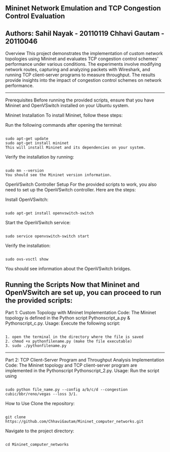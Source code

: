 Mininet Network Emulation and TCP Congestion Control Evaluation
------------------------------------------------------------------------------------------------------------------------------------------------------------------------------------------------------------
Authors:
Sahil Nayak - 20110119
Chhavi Gautam - 20110046
------------------------------------------------------------------------------------------------------------------------------------------------------------------------------------------
Overview
This project demonstrates the implementation of custom network topologies using Mininet and evaluates TCP congestion control schemes' performance under various conditions. The experiments involve modifying network routes, capturing and analyzing packets with Wireshark, and running TCP client-server programs to measure throughput. The results provide insights into the impact of congestion control schemes on network performance.

_____________________________________________________________________________________________________________________________________________________________________________
Prerequisites
Before running the provided scripts, ensure that you have Mininet and OpenVSwitch installed on your Ubuntu system.

Mininet Installation
To install Mininet, follow these steps:

Run the following commands after opening the terminal:

<pre><code>
sudo apt-get update
sudo apt-get install mininet
This will install Mininet and its dependencies on your system.
</code></pre>

Verify the installation by running:
<pre><code>
sudo mn --version
You should see the Mininet version information.
</code></pre>
OpenVSwitch Controller Setup
For the provided scripts to work, you also need to set up the OpenVSwitch controller. Here are the steps:

Install OpenVSwitch:
<pre><code>
sudo apt-get install openvswitch-switch
</code></pre>
Start the OpenVSwitch service:
<pre><code>
sudo service openvswitch-switch start
</code></pre>
Verify the installation:
<pre><code>
sudo ovs-vsctl show
</code></pre>
You should see information about the OpenVSwitch bridges.

Running the Scripts
Now that Mininet and OpenVSwitch are set up, you can proceed to run the provided scripts:
----------------------------------------------------------------------------------------------------------------------------------------------------------------------------------------------
Part 1: Custom Topology with Mininet
Implementation
Code: The Mininet topology is defined in the Python script Pythonscript_a.py & Pythonscript_c.py.
Usage: 
Execute the following script:
<pre><code>
1. open the terminal in the directory where the file is saved
2. chmod +x pythonfilename.py (make the file executable)
3. sudo ./pythonfilename.py
</code></pre>

----------------------------------------------------------------------------------------------------------------------------------------------------------------------------------
Part 2: TCP Client-Server Program and Throughput Analysis
Implementation
Code: The Mininet topology and TCP client-server program are implemented in the Pythonscript Pythonscript_2.py.
Usage: Run the script using 
<pre><code>
sudo python file_name.py --config a/b/c/d --congestion cubic/bbr/reno/vegas --loss 3/1.
</code></pre>

How to Use
Clone the repository: 
<pre><code>
git clone https://github.com/ChhaviGautam/Mininet_computer_networks.git
</code></pre>
Navigate to the project directory: 
<pre><code>
cd Mininet_computer_networks
</code></pre>
